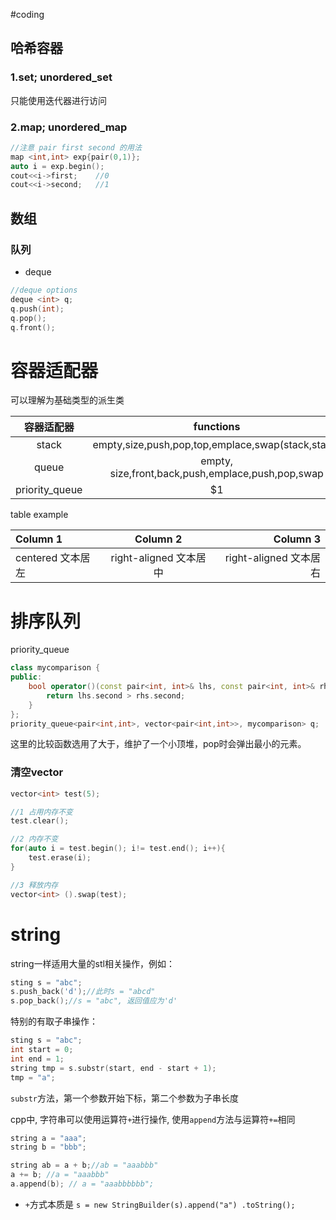 #coding
## 哈希容器
### 1.set; unordered_set
只能使用迭代器进行访问
### 2.map; unordered_map
```cpp
//注意 pair first second 的用法
map <int,int> exp{pair(0,1)};
auto i = exp.begin();
cout<<i->first;    //0
cout<<i->second;   //1
```

## 数组
### 队列
- deque 
```cpp
//deque options
deque <int> q;
q.push(int);
q.pop();
q.front();
```

# 容器适配器
可以理解为基础类型的派生类

| 容器适配器 |                        functions                        |     |
| :---: | :-----------------------------------------------------: | --- |
| stack | empty,size,push,pop,top,emplace,swap(stack<T>,stack<T>) |     |
queue  |  empty, size,front,back,push,emplace,push,pop,swap
priority_queue  | $1





table example    

| Column 1 | Column 2  |	Column 3 |
|:--------| :---------:|--------:|
| centered 文本居左 | right-aligned 文本居中 |right-aligned 文本居右|

# 排序队列

priority_queue   
```cpp
class mycomparison {
public:
    bool operator()(const pair<int, int>& lhs, const pair<int, int>& rhs) {
        return lhs.second > rhs.second;
    }
};
priority_queue<pair<int,int>, vector<pair<int,int>>, mycomparison> q;

```

这里的比较函数选用了大于，维护了一个小顶堆，pop时会弹出最小的元素。


### 清空vector
```cpp
vector<int> test(5);

//1 占用内存不变
test.clear();

//2 内存不变
for(auto i = test.begin(); i!= test.end(); i++){
	test.erase(i);
}

//3 释放内存
vector<int> ().swap(test);
```

# string
string一样适用大量的stl相关操作，例如：
```cpp
sting s = "abc";
s.push_back('d');//此时s = "abcd"
s.pop_back();//s = "abc", 返回值应为'd'
```
特别的有取子串操作：
```cpp
sting s = "abc";
int start = 0;
int end = 1;
string tmp = s.substr(start, end - start + 1);
tmp = "a";
```
`substr`方法，第一个参数开始下标，第二个参数为子串长度
				
cpp中, 字符串可以使用运算符`+`进行操作, 使用`append`方法与运算符`+=`相同
```cpp
string a = "aaa";
string b = "bbb";

string ab = a + b;//ab = "aaabbb"
a += b; //a = "aaabbb"
a.append(b); // a = "aaabbbbbb";
```
- `+`方式本质是 `s = new StringBuilder(s).append("a") .toString();`